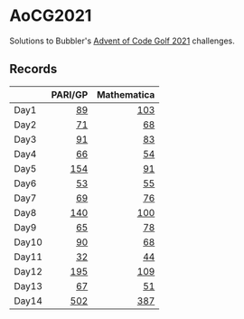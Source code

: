 # AoCG2021

Solutions to Bubbler's [Advent of Code Golf 2021] challenges.

## Records

|       |                 PARI/GP |                 Mathematica |
| :---- | ----------------------: | --------------------------: |
| Day1  |   [89](Day1/pari-gp.md) |  [103](Day1/mathematica.md) |
| Day2  |   [71](Day2/pari-gp.md) |   [68](Day2/mathematica.md) |
| Day3  |   [91](Day3/pari-gp.md) |   [83](Day3/mathematica.md) |
| Day4  |   [66](Day4/pari-gp.md) |   [54](Day4/mathematica.md) |
| Day5  |  [154](Day5/pari-gp.md) |   [91](Day5/mathematica.md) |
| Day6  |   [53](Day6/pari-gp.md) |   [55](Day6/mathematica.md) |
| Day7  |   [69](Day7/pari-gp.md) |   [76](Day7/mathematica.md) |
| Day8  |  [140](Day8/pari-gp.md) |  [100](Day8/mathematica.md) |
| Day9  |   [65](Day9/pari-gp.md) |   [78](Day9/mathematica.md) |
| Day10 |  [90](Day10/pari-gp.md) |  [68](Day10/mathematica.md) |
| Day11 |  [32](Day11/pari-gp.md) |  [44](Day11/mathematica.md) |
| Day12 | [195](Day12/pari-gp.md) | [109](Day12/mathematica.md) |
| Day13 |  [67](Day13/pari-gp.md) |  [51](Day13/mathematica.md) |
| Day14 | [502](Day14/pari-gp.md) | [387](Day14/mathematica.md) |

[Advent of Code Golf 2021]: https://codegolf.meta.stackexchange.com/questions/24068/announcing-advent-of-code-golf-2021-event-challenge-sandbox